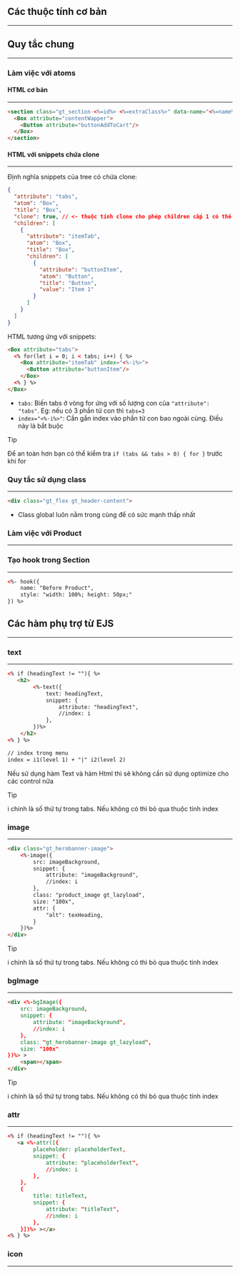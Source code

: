 ## Các thuộc tính cơ bản
------------------------

## Quy tắc chung
------------------------

### Làm việc với atoms
#### HTML cơ bản
------------------------
```html
<section class="gt_section-<%=id%> <%=extraClass%>" data-name="<%=name%>">
  <Box attribute="contentWapper">
    <Button attribute="buttonAddToCart"/>
  </Box>
</section>
```
#### HTML với snippets chứa clone
------------------------
Định nghĩa snippets của tree có chứa clone:
```json
{
  "attribute": "tabs",
  "atom": "Box",
  "title": "Box",
  "clone": true, // <- thuộc tính clone cho phép children cấp 1 có thể clone/remove...
  "children": [
    {
      "attribute": "itemTab",
      "atom": "Box",
      "title": "Box",
      "children": [
        {
          "attribute": "buttonItem",
          "atom": "Button",
          "title": "Button",
          "value": "Item 1"
        }
      ]
    }
  ]
}
```

HTML tương ứng với snippets:
```html
<Box attribute="tabs">
  <% for(let i = 0; i < tabs; i++) { %>
    <Box attribute="itemTab" index="<%-i%>">
      <Button attribute="buttonItem"/>
    </Box>
  <% } %>
</Box>
```
- `tabs`: Biến tabs ở vòng for ứng với số lượng con của `"attribute": "tabs"`. Eg: nếu có 3 phần tử con thì `tabs=3`
- `index="<%-i%>"`: Cần gắn index vào phần tử con bao ngoài cùng. Điều này là bắt buộc

>[!tip]
>Để an toàn hơn bạn có thể kiểm tra `if (tabs && tabs > 0) { for }` trước khi for

### Quy tắc sử dụng class
------------------------
```html
<div class="gt_flex gt_header-content">
```
- Class global luôn nằm trong cùng để có sức mạnh thấp nhất


### Làm việc với Product
------------------------

### Tạo hook trong Section
------------------------

```html
<%- hook({
    name: "Before Product",
    style: "width: 100%; height: 50px;"
}) %>
```

## Các hàm phụ trợ từ EJS
------------------------
### text
------------------------
```html
<% if (headingText != ""){ %>
   <h2>
        <%-text({
            text: headingText,
            snippet: {
                attribute: "headingText",
                //index: i
            },
        })%>
    </h2>
<% } %>

// index trong menu
index = i1(level 1) + "|" i2(level 2)
```

Nếu sử dụng hàm Text và hàm Html thì sẽ không cần sử dụng optimize cho các control nữa

> [!Tip]
>  i chính là số thứ tự trong tabs. Nếu không có thì bỏ qua thuộc tính index

### image
------------------------
```html
<div class="gt_herobanner-image">
    <%-image({
        src: imageBackground,
        snippet: {
            attribute: "imageBackground",
            //index: i
        },
        class: "product_image gt_lazyload",
        size: "100x",
        attr: {
            "alt": texHeading,
        }
    })%>
</div>
```

> [!Tip]
>  i chính là số thứ tự trong tabs. Nếu không có thì bỏ qua thuộc tính index

### bgImage
------------------------
```html
<div <%-bgImage({
    src: imageBackground,
    snippet: {
        attribute: "imageBackground",
        //index: i
    },
    class: "gt_herobanner-image gt_lazyload",
    size: "100x"
})%> >
    <span></span>
</div>
```

> [!Tip]
>  i chính là số thứ tự trong tabs. Nếu không có thì bỏ qua thuộc tính index

### attr
------------------------
```html
<% if (headingText != ""){ %>
   <a <%-attr([{
        placeholder: placeholderText,
        snippet: {
            attribute: "placeholderText",
            //index: i
        },
    },
    {
        title: titleText,
        snippet: {
            attribute: "titleText",
            //index: i
        },
    }])%> ></a>
<% } %>
```

### icon
------------------------
